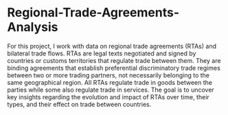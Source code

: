 # Regional-Trade-Agreements-Analysis

For this project, I work with data on regional trade agreements (RTAs) and bilateral trade flows. RTAs are legal texts negotiated and signed by countries or customs territories that regulate trade between them. They are binding agreements that establish preferential discriminatory trade regimes between two or more trading partners, not necessarily belonging to the same geographical region. All RTAs regulate trade in goods between the parties while some also regulate trade in services. The goal is to uncover key insights regarding the evolution and impact of RTAs over time, their types, and their effect on trade between countries.
